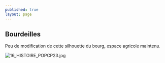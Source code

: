```yaml
---
published: true
layout: page
---
```

## Bourdeilles

Peu de modification de cette silhouette du bourg, espace agricole maintenu.

![16_HISTOIRE_POPCP23.jpg]({{site.baseurl}}/data/images/16/histoire/16_HISTOIRE_POPCP23.jpg)

